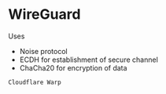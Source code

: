 # WireGuard

Uses
* Noise protocol
* ECDH for establishment of secure channel
* ChaCha20 for encryption of data

~~~admonish example
Cloudflare Warp
~~~
